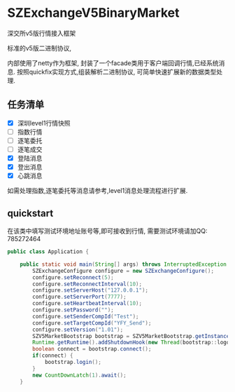 # SZExchangeV5BinaryMarket
深交所v5版行情接入框架

标准的v5版二进制协议,

内部使用了netty作为框架, 封装了一个facade类用于客户端回调行情,已经系统消息.
按照quickfix实现方式,组装解析二进制协议, 可简单快速扩展新的数据类型处理.
 ## 任务清单
- [x] 深圳level1行情快照
- [ ] 指数行情
- [ ] 逐笔委托
- [ ] 逐笔成交
- [x] 登陆消息
- [x] 登出消息
- [x] 心跳消息

如需处理指数,逐笔委托等消息请参考,level1消息处理流程进行扩展.

## quickstart

在该类中填写测试环境地址账号等,即可接收到行情, 需要测试环境请加QQ: 785272464

```java
public class Application {

    public static void main(String[] args) throws InterruptedException {
        SZExchangeConfigure configure = new SZExchangeConfigure();
        configure.setReconnect(5);
        configure.setReconnectInterval(10);
        configure.setServerHost("127.0.0.1");
        configure.setServerPort(7777);
        configure.setHeartbeatInterval(10);
        configure.setPassword("");
        configure.setSenderCompId("Test");
        configure.setTargetCompId("YFY_Send");
        configure.setVersion("1.01");
        SZV5MarketBootstrap bootstrap = SZV5MarketBootstrap.getInstance(configure, new SZV5MessageFacade());
        Runtime.getRuntime().addShutdownHook(new Thread(bootstrap::logout));
        boolean connect = bootstrap.connect();
        if(connect) {
            bootstrap.login();
        }
        new CountDownLatch(1).await();
    }
```
